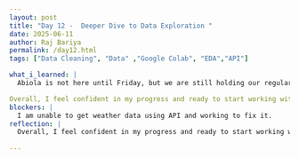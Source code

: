 ```yaml
---
layout: post
title: "Day 12 -  Deeper Dive to Data Exploration "
date: 2025-06-11
author: Raj Bariya
permalink: /day12.html
tags: ["Data Cleaning", "Data" ,"Google Colab", "EDA","API"]

what_i_learned: |
  Abiola is not here until Friday, but we are still holding our regular Zoom meetings. She assigned us tasks focused on data cleaning, EDA, and building machine learning models. I’ve completed all the video tutorials she provided.While working through the EDA videos, I paid particular attention to how different visualizations and statistical summaries can reveal underlying patterns, trends, and anomalies in data. I experimented with techniques like correlation heatmaps, pair plots, boxplots, and distribution charts using Seaborn and Matplotlib. I also practiced handling missing values, outlier detection, and feature scaling. These hands-on exercises helped solidify my understanding of how crucial EDA is in shaping the direction of the machine learning pipeline. I also tried working on different data visualization like geospatial heatmap and sankey chart. 

Overall, I feel confident in my progress and ready to start working with real datasets for our machine learning projects. I’m also focusing today on refining my model development skills and making my ML pipelines more efficient and adaptable.
blockers: |
  I am unable to get weather data using API and working to fix it.
reflection: |
  Overall, I feel confident in my progress and ready to start working with real datasets for our machine learning projects. I’m also focusing today on refining my model development skills and making my ML pipelines more efficient and adaptable.
  
---
```

